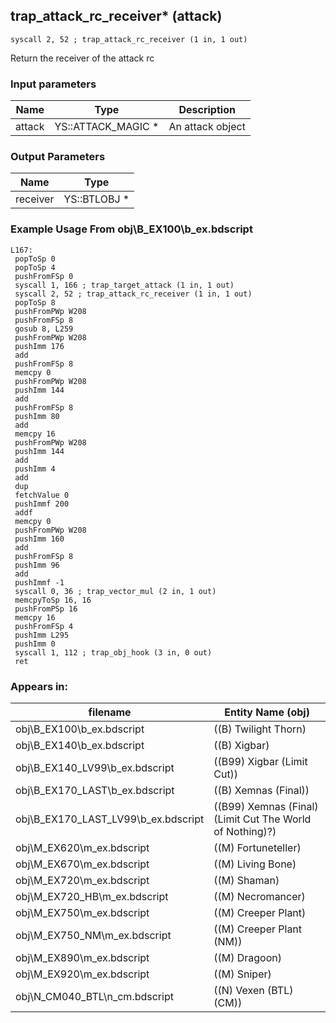 ## trap_attack_rc_receiver* (attack)

`syscall 2, 52 ; trap_attack_rc_receiver (1 in, 1 out)`

Return the receiver of the attack rc

### Input parameters
| Name | Type | Description
|------|------|------------
| attack   | YS::ATTACK_MAGIC *   | An attack object


### Output Parameters
| Name | Type
|------|-----
| receiver   | YS::BTLOBJ *   
### Example Usage From obj\B_EX100\b_ex.bdscript
```plaintext
L167:
 popToSp 0
 popToSp 4
 pushFromFSp 0
 syscall 1, 166 ; trap_target_attack (1 in, 1 out)
 syscall 2, 52 ; trap_attack_rc_receiver (1 in, 1 out)
 popToSp 8
 pushFromPWp W208
 pushFromFSp 8
 gosub 8, L259
 pushFromPWp W208
 pushImm 176
 add 
 pushFromFSp 8
 memcpy 0
 pushFromPWp W208
 pushImm 144
 add 
 pushFromFSp 8
 pushImm 80
 add 
 memcpy 16
 pushFromPWp W208
 pushImm 144
 add 
 pushImm 4
 add 
 dup 
 fetchValue 0
 pushImmf 200
 addf 
 memcpy 0
 pushFromPWp W208
 pushImm 160
 add 
 pushFromFSp 8
 pushImm 96
 add 
 pushImmf -1
 syscall 0, 36 ; trap_vector_mul (2 in, 1 out)
 memcpyToSp 16, 16
 pushFromPSp 16
 memcpy 16
 pushFromFSp 4
 pushImm L295
 pushImm 0
 syscall 1, 112 ; trap_obj_hook (3 in, 0 out)
 ret
```


### Appears in:
| filename | Entity Name (obj)
|----------|-------------
| obj\B_EX100\b_ex.bdscript       | ((B) Twilight Thorn)          
| obj\B_EX140\b_ex.bdscript       | ((B) Xigbar)          
| obj\B_EX140_LV99\b_ex.bdscript       | ((B99) Xigbar (Limit Cut))          
| obj\B_EX170_LAST\b_ex.bdscript       | ((B) Xemnas (Final))          
| obj\B_EX170_LAST_LV99\b_ex.bdscript       | ((B99) Xemnas (Final) (Limit Cut The World of Nothing)?)          
| obj\M_EX620\m_ex.bdscript       | ((M) Fortuneteller)          
| obj\M_EX670\m_ex.bdscript       | ((M) Living Bone)          
| obj\M_EX720\m_ex.bdscript       | ((M) Shaman)          
| obj\M_EX720_HB\m_ex.bdscript       | ((M) Necromancer)          
| obj\M_EX750\m_ex.bdscript       | ((M) Creeper Plant)          
| obj\M_EX750_NM\m_ex.bdscript       | ((M) Creeper Plant (NM))          
| obj\M_EX890\m_ex.bdscript       | ((M) Dragoon)          
| obj\M_EX920\m_ex.bdscript       | ((M) Sniper)          
| obj\N_CM040_BTL\n_cm.bdscript       | ((N) Vexen (BTL) (CM))          



